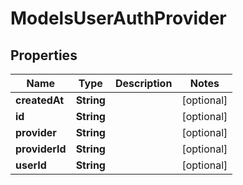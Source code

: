 

# ModelsUserAuthProvider


## Properties

| Name | Type | Description | Notes |
|------------ | ------------- | ------------- | -------------|
|**createdAt** | **String** |  |  [optional] |
|**id** | **String** |  |  [optional] |
|**provider** | **String** |  |  [optional] |
|**providerId** | **String** |  |  [optional] |
|**userId** | **String** |  |  [optional] |



